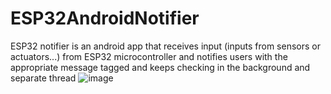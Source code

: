 # ESP32AndroidNotifier
 ESP32 notifier is an android app that receives input (inputs from sensors or actuators...) from ESP32 microcontroller and notifies users with the appropriate message tagged and keeps checking in the background and separate thread
![image](https://github.com/migit/ESP32AndroidNotifier/assets/6859479/55790b6a-7855-4efd-abfd-43edaf4ece28)
